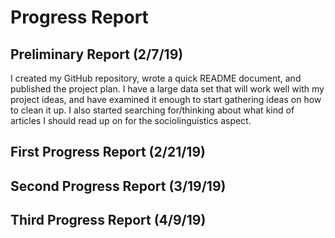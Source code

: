 # Progress Report

## Preliminary Report (2/7/19)
I created my GitHub repository, wrote a quick README document, and published the project plan. I have a large data set that will work well with my project ideas, and have examined it enough to start gathering ideas on how to clean it up. I also started searching for/thinking about what kind of articles I should read up on for the sociolinguistics aspect.

## First Progress Report (2/21/19)

## Second Progress Report (3/19/19)

## Third Progress Report (4/9/19)